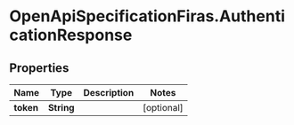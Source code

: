 # OpenApiSpecificationFiras.AuthenticationResponse

## Properties

Name | Type | Description | Notes
------------ | ------------- | ------------- | -------------
**token** | **String** |  | [optional] 


